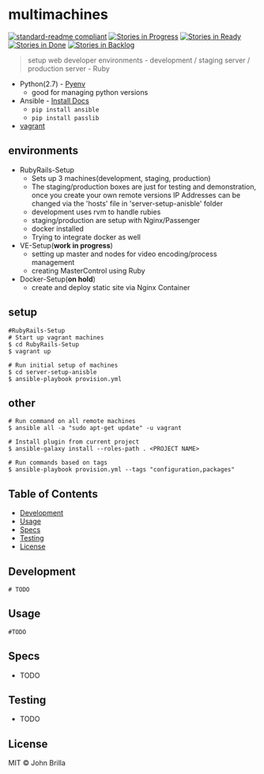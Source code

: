 # multimachines

[![standard-readme compliant](https://img.shields.io/badge/standard--readme-OK-green.svg?style=flat-square)](https://github.com/RichardLitt/standard-readme)
[![Stories in Progress](https://badge.waffle.io/jbcool17/multimachine.svg?label=In%20Progress&title=In%20Progress)](http://waffle.io/jbcool17/multimachine)
[![Stories in Ready](https://badge.waffle.io/jbcool17/multimachine.svg?label=ready&title=Ready)](http://waffle.io/jbcool17/multimachine)
[![Stories in Done](https://badge.waffle.io/jbcool17/multimachine.svg?label=done&title=Done)](http://waffle.io/jbcool17/multimachine)
[![Stories in Backlog](https://badge.waffle.io/jbcool17/multimachine.svg?label=backlog&title=backlog)](http://waffle.io/jbcool17/multimachine)

> setup web developer environments - development / staging server / production server - Ruby

- Python(2.7) - [Pyenv](https://github.com/yyuu/pyenv)
  - good for managing python versions
- Ansible - [Install Docs](http://docs.ansible.com/ansible/intro_installation.html)
  - ```pip install ansible```
  - ```pip install passlib```
- [vagrant](https://www.vagrantup.com/)

## environments
- RubyRails-Setup
  - Sets up 3 machines(development, staging, production)
  - The staging/production boxes are just for testing and demonstration, once you create your own remote versions IP Addresses can be changed via the 'hosts' file in 'server-setup-anisble' folder
  - development uses rvm to handle rubies
  - staging/production are setup with Nginx/Passenger
  - docker installed
  - Trying to integrate docker as well
- VE-Setup(**work in progress**)
  - setting up master and nodes for video encoding/process management
  - creating MasterControl using Ruby
- Docker-Setup(**on hold**)
  - create and deploy static site via Nginx Container

## setup
```
#RubyRails-Setup
# Start up vagrant machines
$ cd RubyRails-Setup
$ vagrant up

# Run initial setup of machines
$ cd server-setup-anisble
$ ansible-playbook provision.yml
```

## other
```
# Run command on all remote machines
$ ansible all -a "sudo apt-get update" -u vagrant

# Install plugin from current project
$ ansible-galaxy install --roles-path . <PROJECT NAME>

# Run commands based on tags
$ ansible-playbook provision.yml --tags "configuration,packages"
```

## Table of Contents

- [Development](#development)
- [Usage](#usage)
- [Specs](#specs)
- [Testing](#testing)
- [License](#license)

## Development
```
# TODO
```

## Usage
```
#TODO
```

## Specs
- TODO

## Testing
- TODO

## License

MIT © John Brilla
